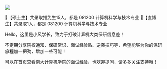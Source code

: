 ![](https://pic.imgdb.cn/item/65e4708e9f345e8d03694b1c.png)


🎉【硕士生】共录取推免生15人，都是 081200 计算机科学与技术专业
🎉【直博生】共录取1人，都是 081200 计算机科学与技术专业

Hello，这里是小风学长，致力于打破计算机大类保研信息差！

不定期分享院校通知、保研常识、面试经验贴、逆袭技巧等，希望能够为你的保研旅程加一把劲，增加一些可能！

可以在首页查看南大计算机学院的面试经验，也欢迎提问，请多多关注支持哦！